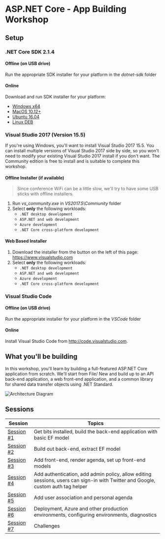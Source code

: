 # ASP.NET Core - App Building Workshop

## Setup

### .NET Core SDK 2.1.4
#### Offline (on USB drive)
Run the appropriate SDK installer for your platform in the *dotnet-sdk* folder

#### Online
Download and run SDK installer for your platform:
- [Windows x64](https://aka.ms/dotnet-sdk-2.0.0-win-x64)
- [MacOS 10.12+](https://aka.ms/dotnet-sdk-2.0.0-osx-x64)
- [Ubuntu 16.04](https://aka.ms/dotnet-sdk-2.0.0-ubuntu.16.04-x64)
- [Linux DEB](https://aka.ms/dotnet-sdk-2.0.0-debian-x64)

### Visual Studio 2017 (Version 15.5)
If you're using Windows, you'll want to install Visual Studio 2017 15.5. You can install multiple versions of Visual Studio 2017 side by side, so you won't need to modify your existing Visual Studio 2017 install if you don't want. The Community edition is free to install and is suitable to complete this workshop.

#### Offline Installer (if available)
> Since conference WiFi can be a little slow, we'll try to have some USB sticks with offline installers.
1. Run *vs_community.exe* in *VS2017.5\Community* folder
1. Select **only** the following workloads:
   - `.NET desktop development`
   - `ASP.NET and web development`
   - `Azure development`
   - `.NET Core cross-platform development`

#### Web Based Installer
1. Download the installer from the button on the left of this page: https://www.visualstudio.com
1. Select **only** the following workloads:
   - `.NET desktop development`
   - `ASP.NET and web development`
   - `Azure development`
   - `.NET Core cross-platform development`

### Visual Studio Code
#### Offline (on USB drive)
Run the appropriate installer for your platform in the *VSCode* folder

#### Online
Install Visual Studio Code from http://code.visualstudio.com.

## What you'll be building
In this workshop, you'll learn by building a full-featured ASP.NET Core application from scratch. We'll start from File/ New and build up to an API back-end application, a web front-end application, and a common library for shared data transfer objects using .NET Standard.

![Architecture Diagram](https://rawgit.com/jongalloway/aspnetcore-app-workshop/master/docs/architecture-diagram.svg)

## Sessions

| Session | Topics |
| ----- | ---- |
| [Session #1](/docs/1.%20Create%20BackEnd%20API%20project.md) | Get bits installed, build the back-end application with basic EF model |
| [Session #2](/docs/2.%20Build%20out%20BackEnd%20and%20Refactor.md) | Build out back-end, extract EF model |  |
| [Session #3](/docs/3.%20Add%20front-end%2C%20render%20agenda%2C%20set%20up%20front-end%20models.md) | Add front-end, render agenda, set up front-end models |
| [Session #4](/docs/4.%20Add%20auth%20features.md) | Add authentication, add admin policy, allow editing sessions, users can sign-in with Twitter and Google, custom auth tag helper |
| [Session #5](/docs/5.%20Add%20personal%20agenda.md) | Add user association and personal agenda |
| [Session #6](docs/6.%20Deployment.md) | Deployment, Azure and other production environments, configuring environments, diagnostics |
| [Session #7](/docs/7.%20Challenges.md) | Challenges |
